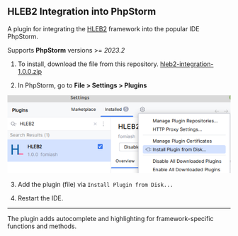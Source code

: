 ## HLEB2 Integration into PhpStorm

A plugin for integrating the [HLEB2](https://github.com/phphleb/hleb/) framework into the popular IDE PhpStorm.

Supports **PhpStorm** versions >= _2023.2_

1) To install, download the file from this repository. [hleb2-integration-1.0.0.zip](https://github.com/phphleb/hleb2-phpstorm-plugin/raw/refs/heads/main/build/distributions/hleb2-integration-1.0.0.zip)

2) In PhpStorm, go to **File > Settings > Plugins**

![install](https://raw.githubusercontent.com/phphleb/hleb2-phpstorm-plugin/e169b3b3ccd93a050299b5e125f9c24214de8c5e/src/main/resources/install.png)

3) Add the plugin (file) via `Install Plugin from Disk...`

4) Restart the IDE.

-----------------------------

The plugin adds autocomplete and highlighting for framework-specific functions and methods.
